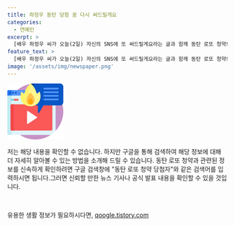 ```yaml
---
title: 하정우 동탄 당첨 꿈 다시 써드릴게요
categories:
  - 연예인
excerpt: >
  [배우 하정우 씨가 오늘(2일) 자신의 SNS에 또 써드릴게요라는 글과 함께 동탄 로또 청약의 당첨자라고 주장하는 사람의 글이 올려왔습니다.]
feature_text: >
  [배우 하정우 씨가 오늘(2일) 자신의 SNS에 또 써드릴게요라는 글과 함께 동탄 로또 청약의 당첨자라고 주장하는 사람의 글이 올려왔습니다.]
image: '/assets/img/newspaper.png'
---
```


<p><img src="/assets/img/news.png" alt="rentncar 속보" /></p>

<p>저는 해당 내용을 확인할 수 없습니다. 하지만 구글을 통해 검색하여 해당 정보에 대해 더 자세히 알아볼 수 있는 방법을 소개해 드릴 수 있습니다. 동탄 로또 청약과 관련된 정보를 신속하게 확인하려면 구글 검색창에 "동탄 로또 청약 당첨자"와 같은 검색어를 입력하시면 됩니다.그러면 신뢰할 만한 뉴스 기사나 공식 발표 내용을 확인할 수 있을 것입니다.</p>

<p data-ke-size="size16">&nbsp;</p>
유용한 생활 정보가 필요하시다면, <a href="https://qoogle.tistory.com" rel="dofollow">qoogle.tistory.com</a>


